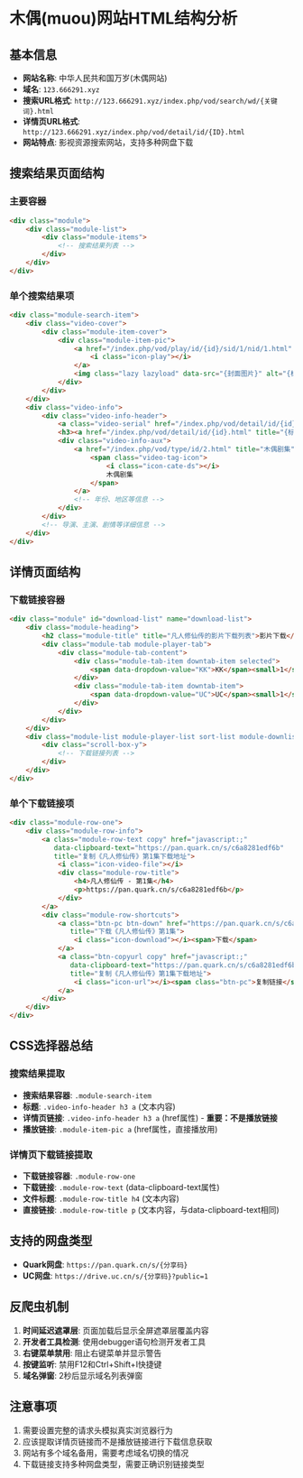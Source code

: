 # 木偶(muou)网站HTML结构分析

## 基本信息
- **网站名称**: 中华人民共和国万岁(木偶网站)
- **域名**: `123.666291.xyz`
- **搜索URL格式**: `http://123.666291.xyz/index.php/vod/search/wd/{关键词}.html`
- **详情页URL格式**: `http://123.666291.xyz/index.php/vod/detail/id/{ID}.html`
- **网站特点**: 影视资源搜索网站，支持多种网盘下载

## 搜索结果页面结构

### 主要容器
```html
<div class="module">
    <div class="module-list">
        <div class="module-items">
            <!-- 搜索结果列表 -->
        </div>
    </div>
</div>
```

### 单个搜索结果项
```html
<div class="module-search-item">
    <div class="video-cover">
        <div class="module-item-cover">
            <div class="module-item-pic">
                <a href="/index.php/vod/play/id/{id}/sid/1/nid/1.html" title="立刻播放{标题}">
                    <i class="icon-play"></i>
                </a>
                <img class="lazy lazyload" data-src="{封面图片}" alt="{标题}">
            </div>
        </div>
    </div>
    <div class="video-info">
        <div class="video-info-header">
            <a class="video-serial" href="/index.php/vod/detail/id/{id}.html" title="{标题}">更新至11集</a>
            <h3><a href="/index.php/vod/detail/id/{id}.html" title="{标题}">{标题}</a></h3>
            <div class="video-info-aux">
                <a href="/index.php/vod/type/id/2.html" title="木偶剧集" class="tag-link">
                    <span class="video-tag-icon">
                        <i class="icon-cate-ds"></i>
                        木偶剧集
                    </span>
                </a>
                <!-- 年份、地区等信息 -->
            </div>
        </div>
        <!-- 导演、主演、剧情等详细信息 -->
    </div>
</div>
```

## 详情页面结构

### 下载链接容器
```html
<div class="module" id="download-list" name="download-list">
    <div class="module-heading">
        <h2 class="module-title" title="凡人修仙传的影片下载列表">影片下载</h2>
        <div class="module-tab module-player-tab">
            <div class="module-tab-content">
                <div class="module-tab-item downtab-item selected">
                    <span data-dropdown-value="KK">KK</span><small>1</small>
                </div>
                <div class="module-tab-item downtab-item">
                    <span data-dropdown-value="UC">UC</span><small>1</small>
                </div>
            </div>
        </div>
    </div>
    <div class="module-list module-player-list sort-list module-downlist selected">
        <div class="scroll-box-y">
            <!-- 下载链接列表 -->
        </div>
    </div>
</div>
```

### 单个下载链接项
```html
<div class="module-row-one">
    <div class="module-row-info">
        <a class="module-row-text copy" href="javascript:;" 
           data-clipboard-text="https://pan.quark.cn/s/c6a8281edf6b" 
           title="复制《凡人修仙传》第1集下载地址">
            <i class="icon-video-file"></i>
            <div class="module-row-title">
                <h4>凡人修仙传 - 第1集</h4>
                <p>https://pan.quark.cn/s/c6a8281edf6b</p>
            </div>
        </a>
        <div class="module-row-shortcuts">
            <a class="btn-pc btn-down" href="https://pan.quark.cn/s/c6a8281edf6b" 
               title="下载《凡人修仙传》第1集">
                <i class="icon-download"></i><span>下载</span>
            </a>
            <a class="btn-copyurl copy" href="javascript:;" 
               data-clipboard-text="https://pan.quark.cn/s/c6a8281edf6b" 
               title="复制《凡人修仙传》第1集下载地址">
                <i class="icon-url"></i><span class="btn-pc">复制链接</span>
            </a>
        </div>
    </div>
</div>
```

## CSS选择器总结

### 搜索结果提取
- **搜索结果容器**: `.module-search-item`
- **标题**: `.video-info-header h3 a` (文本内容)
- **详情页链接**: `.video-info-header h3 a` (href属性) - **重要：不是播放链接**
- **播放链接**: `.module-item-pic a` (href属性，直接播放用)

### 详情页下载链接提取
- **下载链接容器**: `.module-row-one`
- **下载链接**: `.module-row-text` (data-clipboard-text属性)
- **文件标题**: `.module-row-title h4` (文本内容)
- **直接链接**: `.module-row-title p` (文本内容，与data-clipboard-text相同)

## 支持的网盘类型
- **Quark网盘**: `https://pan.quark.cn/s/{分享码}`
- **UC网盘**: `https://drive.uc.cn/s/{分享码}?public=1`

## 反爬虫机制
1. **时间延迟遮罩层**: 页面加载后显示全屏遮罩层覆盖内容
2. **开发者工具检测**: 使用debugger语句检测开发者工具
3. **右键菜单禁用**: 阻止右键菜单并显示警告
4. **按键监听**: 禁用F12和Ctrl+Shift+I快捷键
5. **域名弹窗**: 2秒后显示域名列表弹窗

## 注意事项
1. 需要设置完整的请求头模拟真实浏览器行为
2. 应该提取详情页链接而不是播放链接进行下载信息获取
3. 网站有多个域名备用，需要考虑域名切换的情况
4. 下载链接支持多种网盘类型，需要正确识别链接类型